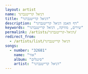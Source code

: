 ```yaml
---
layout: artist
name: דניאל קרייטנברגר
title: "דניאל קרייטנברגר"
description: "דף האמן דניאל קרייטנברגר"
keywords: "שירים, מוזיקה, דניאל קרייטנברגר"
permalink: /artists/דניאל-קרייטנברגר/
redirect_from:
  - /artists/list/דניאל קרייטנברגר
songs:
  - number: "32681"
    name: "אור"
    album: "סינגלים"
    artist: "דניאל קרייטנברגר"
---
```

